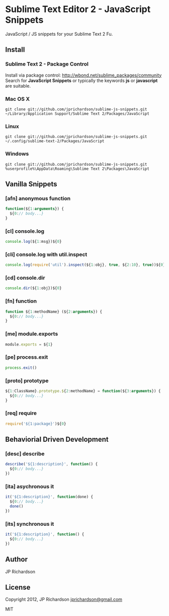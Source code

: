 Sublime Text Editor 2 - JavaScript Snippets
===========================================

JavaScript / JS snippets for your Sublime Text 2 Fu.


Install
-------

### Sublime Text 2 - Package Control

Install via package control: http://wbond.net/sublime_packages/community Search for **JavaScript Snippets** or typically the keywords **js** or **javascript** are suitable.


### Mac OS X

    git clone git://github.com/jprichardson/sublime-js-snippets.git ~/Library/Application Support/Sublime Text 2/Packages/JavaScript


### Linux

    git clone git://github.com/jprichardson/sublime-js-snippets.git ~/.config/sublime-text-2/Packages/JavaScript


### Windows

    git clone git://github.com/jprichardson/sublime-js-snippets.git %userprofile%\AppData\Roaming\Sublime Text 2\Packages\JavaScript



Vanilla Snippets
--------

### [afn] anonymous function 

```javascript
function(${1:arguments}) {
  ${0:// body...}
}
```


### [cl] console.log 

```javascript
console.log(${1:msg})${0}
```


### [cli] console.log with util.inspect 

```javascript
console.log(require('util').inspect(${1:obj}, true, ${2:10}, true))${0}
```


### [cd] console.dir

```javascript
console.dir(${1:obj})${0}
```
 

### [fn] function 

```javascript
function ${1:methodName} (${2:arguments}) {
  ${0:// body...}
}
```


### [me] module.exports 

```javascript
module.exports = ${1}
```


### [pe] process.exit 

```javascript
process.exit()
```


### [proto] prototype

```javascript
${1:ClassName}.prototype.${2:methodName} = function(${3:arguments}) {
  ${0:// body...}
}
```


### [req] require

```javascript
require('${1:package}')${0}
```



Behaviorial Driven Development
------------------------------

### [desc] describe

```javascript
describe('${1:description}', function() {
  ${0:// body...}
})
```


### [ita] asychronous it

```javascript
it('${1:description}', function(done) {
  ${0:// body...}
  done()
})
```


### [its] synchronous it

```javascript
it('${1:description}', function() {
  ${0:// body...}
})
```


Author
------

JP Richardson



License
-------

Copyright 2012, JP Richardson  <jprichardson@gmail.com>

MIT
